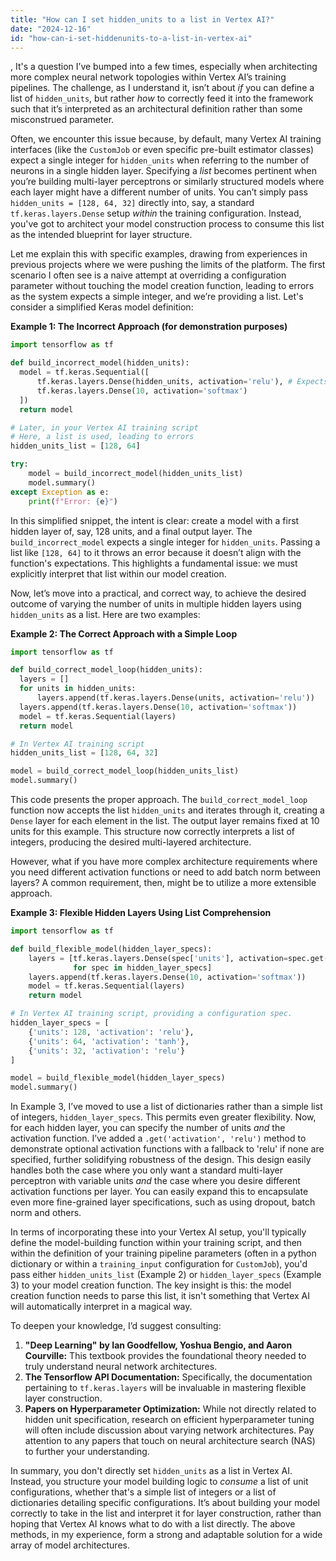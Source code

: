 ```yaml
---
title: "How can I set hidden_units to a list in Vertex AI?"
date: "2024-12-16"
id: "how-can-i-set-hiddenunits-to-a-list-in-vertex-ai"
---
```


,  It's a question I’ve bumped into a few times, especially when architecting more complex neural network topologies within Vertex AI’s training pipelines. The challenge, as I understand it, isn’t about *if* you can define a list of `hidden_units`, but rather *how* to correctly feed it into the framework such that it’s interpreted as an architectural definition rather than some misconstrued parameter.

Often, we encounter this issue because, by default, many Vertex AI training interfaces (like the `CustomJob` or even specific pre-built estimator classes) expect a single integer for `hidden_units` when referring to the number of neurons in a single hidden layer. Specifying a *list* becomes pertinent when you’re building multi-layer perceptrons or similarly structured models where each layer might have a different number of units. You can’t simply pass `hidden_units = [128, 64, 32]` directly into, say, a standard `tf.keras.layers.Dense` setup *within* the training configuration. Instead, you've got to architect your model construction process to consume this list as the intended blueprint for layer structure.

Let me explain this with specific examples, drawing from experiences in previous projects where we were pushing the limits of the platform. The first scenario I often see is a naive attempt at overriding a configuration parameter without touching the model creation function, leading to errors as the system expects a simple integer, and we’re providing a list. Let's consider a simplified Keras model definition:

**Example 1: The Incorrect Approach (for demonstration purposes)**

```python
import tensorflow as tf

def build_incorrect_model(hidden_units):
  model = tf.keras.Sequential([
      tf.keras.layers.Dense(hidden_units, activation='relu'), # Expects an int, receives a list
      tf.keras.layers.Dense(10, activation='softmax')
  ])
  return model

# Later, in your Vertex AI training script
# Here, a list is used, leading to errors
hidden_units_list = [128, 64]

try:
    model = build_incorrect_model(hidden_units_list)
    model.summary()
except Exception as e:
    print(f"Error: {e}")
```

In this simplified snippet, the intent is clear: create a model with a first hidden layer of, say, 128 units, and a final output layer. The `build_incorrect_model` expects a single integer for `hidden_units`. Passing a list like `[128, 64]` to it throws an error because it doesn’t align with the function's expectations. This highlights a fundamental issue: we must explicitly interpret that list within our model creation.

Now, let’s move into a practical, and correct way, to achieve the desired outcome of varying the number of units in multiple hidden layers using `hidden_units` as a list. Here are two examples:

**Example 2: The Correct Approach with a Simple Loop**

```python
import tensorflow as tf

def build_correct_model_loop(hidden_units):
  layers = []
  for units in hidden_units:
      layers.append(tf.keras.layers.Dense(units, activation='relu'))
  layers.append(tf.keras.layers.Dense(10, activation='softmax'))
  model = tf.keras.Sequential(layers)
  return model

# In Vertex AI training script
hidden_units_list = [128, 64, 32]

model = build_correct_model_loop(hidden_units_list)
model.summary()

```

This code presents the proper approach. The `build_correct_model_loop` function now accepts the list `hidden_units` and iterates through it, creating a `Dense` layer for each element in the list. The output layer remains fixed at 10 units for this example. This structure now correctly interprets a list of integers, producing the desired multi-layered architecture.

However, what if you have more complex architecture requirements where you need different activation functions or need to add batch norm between layers? A common requirement, then, might be to utilize a more extensible approach.

**Example 3: Flexible Hidden Layers Using List Comprehension**

```python
import tensorflow as tf

def build_flexible_model(hidden_layer_specs):
    layers = [tf.keras.layers.Dense(spec['units'], activation=spec.get('activation', 'relu'))
              for spec in hidden_layer_specs]
    layers.append(tf.keras.layers.Dense(10, activation='softmax'))
    model = tf.keras.Sequential(layers)
    return model

# In Vertex AI training script, providing a configuration spec.
hidden_layer_specs = [
    {'units': 128, 'activation': 'relu'},
    {'units': 64, 'activation': 'tanh'},
    {'units': 32, 'activation': 'relu'}
]

model = build_flexible_model(hidden_layer_specs)
model.summary()
```

In Example 3, I’ve moved to use a list of dictionaries rather than a simple list of integers, `hidden_layer_specs`. This permits even greater flexibility. Now, for each hidden layer, you can specify the number of units *and* the activation function. I’ve added a `.get('activation', 'relu')` method to demonstrate optional activation functions with a fallback to 'relu' if none are specified, further solidifying robustness of the design. This design easily handles both the case where you only want a standard multi-layer perceptron with variable units *and* the case where you desire different activation functions per layer. You can easily expand this to encapsulate even more fine-grained layer specifications, such as using dropout, batch norm and others.

In terms of incorporating these into your Vertex AI setup, you'll typically define the model-building function within your training script, and then within the definition of your training pipeline parameters (often in a python dictionary or within a `training_input` configuration for `CustomJob`), you'd pass either `hidden_units_list` (Example 2) or `hidden_layer_specs` (Example 3) to your model creation function. The key insight is this: the model creation function needs to parse this list, it isn't something that Vertex AI will automatically interpret in a magical way.

To deepen your knowledge, I’d suggest consulting:

1.  **"Deep Learning" by Ian Goodfellow, Yoshua Bengio, and Aaron Courville:** This textbook provides the foundational theory needed to truly understand neural network architectures.
2.  **The Tensorflow API Documentation:** Specifically, the documentation pertaining to `tf.keras.layers` will be invaluable in mastering flexible layer construction.
3.  **Papers on Hyperparameter Optimization:** While not directly related to hidden unit specification, research on efficient hyperparameter tuning will often include discussion about varying network architectures. Pay attention to any papers that touch on neural architecture search (NAS) to further your understanding.

In summary, you don't directly set `hidden_units` as a list in Vertex AI. Instead, you structure your model building logic to *consume* a list of unit configurations, whether that's a simple list of integers or a list of dictionaries detailing specific configurations. It’s about building your model correctly to take in the list and interpret it for layer construction, rather than hoping that Vertex AI knows what to do with a list directly. The above methods, in my experience, form a strong and adaptable solution for a wide array of model architectures.
